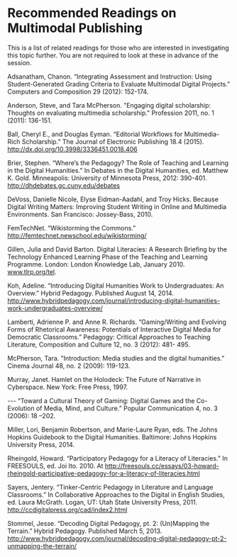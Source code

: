 # Recommended Readings on Multimodal Publishing

This is a list of related readings for those who are interested in investigating this topic further. You are not required to look at these in advance of the session.

Adsanatham, Chanon. “Integrating Assessment and Instruction: Using Student-Generated Grading Criteria to Evaluate Multimodal Digital Projects.” Computers and Composition 29 (2012): 152-174. 

Anderson, Steve, and Tara McPherson. "Engaging digital scholarship: Thoughts on evaluating multimedia scholarship." Profession 2011, no. 1 (2011): 136-151.

Ball, Cheryl E., and Douglas Eyman. “Editorial Workflows for Multimedia-Rich Scholarship.” The Journal of Electronic Publishing 18.4 (2015). http://dx.doi.org/10.3998/3336451.0018.406 

Brier, Stephen. “Where’s the Pedagogy? The Role of Teaching and Learning in the Digital Humanities.” In Debates in the Digital Humanities, ed. Matthew K. Gold. Minneapolis: University of Minnesota Press, 2012: 390-401. http://dhdebates.gc.cuny.edu/debates

DeVoss, Danielle Nicole, Elyse Eidman-Aadahl, and Troy Hicks. Because Digital Writing Matters: Improving Student Writing in Online and Multimedia Environments. San Francisco: Jossey-Bass, 2010.

FemTechNet. “Wikistorming the Commons.” http://femtechnet.newschool.edu/wikistorming/ 

Gillen, Julia and David Barton. Digital Literacies: A Research Briefing by the Technology Enhanced Learning Phase of the Teaching and Learning Programme. London: London Knowledge Lab, January 2010. www.tlrp.org/tel.

Koh, Adeline. “Introducing Digital Humanities Work to Undergraduates: An Overview.” Hybrid Pedagogy. Published August 14, 2014. http://www.hybridpedagogy.com/journal/introducing-digital-humanities-work-undergraduates-overview/

Lamberti, Adrienne P. and Anne R. Richards. “Gaming/Writing and Evolving Forms of Rhetorical Awareness: Potentials of Interactive Digital Media for Democratic Classrooms.” Pedagogy: Critical Approaches to Teaching Literature, Composition and Culture 12, no. 3 (2012): 481- 495. 

McPherson, Tara. "Introduction: Media studies and the digital humanities." Cinema Journal 48, no. 2 (2009): 119-123.

Murray, Janet. Hamlet on the Holodeck: The Future of Narrative in Cyberspace. New York: Free Press, 1997. 

--- “Toward a Cultural Theory of Gaming: Digital Games and the Co-Evolution of Media, Mind, and Culture.” Popular Communication 4, no. 3 (2006): 18 –202.
  
Miller, Lori, Benjamin Robertson, and Marie-Laure Ryan, eds. The Johns Hopkins Guidebook to the Digital Humanities. Baltimore: Johns Hopkins University Press, 2014.

Rheingold, Howard. “Participatory Pedagogy for a Literacy of Literacies.” In FREESOULS, ed. Joi Ito. 2010. At http://freesouls.cc/essays/03-howard-rheingold-participative-pedagogy-for-a-literacy-of-literacies.html 

Sayers, Jentery. “Tinker-Centric Pedagogy in Literature and Language Classrooms.” In Collaborative Approaches to the Digital in English Studies, ed. Laura McGrath.  Logan, UT: Utah State University Press, 2011. http://ccdigitalpress.org/cad/index2.html

Stommel, Jesse. “Decoding Digital Pedagogy, pt. 2: (Un)Mapping the Terrain.” Hybrid Pedagogy. Published March 5, 2013. http://www.hybridpedagogy.com/journal/decoding-digital-pedagogy-pt-2-unmapping-the-terrain/ 


